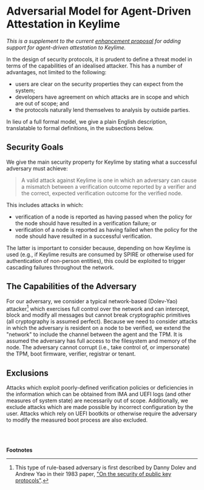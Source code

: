 # Adversarial Model for Agent-Driven Attestation in Keylime

_This is a supplement to the current [enhancement proposal](https://github.com/keylime/enhancements/issues/103) for adding support for agent-driven attestation to Keylime._

In the design of security protocols, it is prudent to define a threat model in terms of the capabilities of an idealised attacker. This has a number of advantages, not limited to the following:

- users are clear on the security properties they can expect from the system;
- developers have agreement on which attacks are in scope and which are out of scope; and
- the protocols naturally lend themselves to analysis by outside parties.

In lieu of a full formal model, we give a plain English description, translatable to formal definitions, in the subsections below.

## Security Goals

We give the main security property for Keylime by stating what a successful adversary must achieve:

> A valid attack against Keylime is one in which an adversary can cause a mismatch between a verification outcome reported by a verifier and the correct, expected verification outcome for the verified node.

This includes attacks in which:

- verification of a node is reported as having passed when the policy for the node should have resulted in a verification failure; or
- verification of a node is reported as having failed when the policy for the node should have resulted in a successful verification.

The latter is important to consider because, depending on how Keylime is used (e.g., if Keylime results are consumed by SPIRE or otherwise used for authentication of non-person entities), this could be exploited to trigger cascading failures throughout the network.

## The Capabilities of the Adversary

For our adversary, we consider a typical network-based (Dolev-Yao) attacker[^dolevyoa] which exercises full control over the network and can intercept, block and modify all messages but cannot break cryptographic primitives (all cryptography is assumed perfect). Because we need to consider attacks in which the adversary is resident on a node to be verified, we extend the "network" to include the channel between the agent and the TPM. It is assumed the adversary has full access to the filesystem and memory of the node. The adversary cannot corrupt (i.e., take control of, or impersonate) the TPM, boot firmware, verifier, registrar or tenant.

## Exclusions

Attacks which exploit poorly-defined verification policies or deficiencies in the information which can be obtained from IMA and UEFI logs (and other measures of system state) are necessarily out of scope. Additionally, we exclude attacks which are made possible by incorrect configuration by the user. Attacks which rely on UEFI bootkits or otherwise require the adversary to modify the measured boot process are also excluded.

<br><br>

**Footnotes**

[^dolevyoa]: This type of rule-based adversary is first described by Danny Dolev and Andrew Yao in their 1983 paper, ["On the security of public key protocols"](http://www.cs.huji.ac.il/~dolev/pubs/dolev-yao-ieee-01056650.pdf).